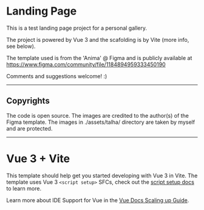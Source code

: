 # Landing Page

This is a test landing page  project for a personal gallery.

The project is powered by Vue 3 and the scafolding is by Vite (more info, see below).

The template used is from the 'Anima' @ Figma and is publicly available at https://www.figma.com/community/file/1184894959333450190

Comments and suggestions welcome! :)

---

## Copyrights

The code is open source.
The images are credited to the author(s) of the Figma template.
The images in ./assets/talha/ directory are taken by myself and are protected.

---

# Vue 3 + Vite

This template should help get you started developing with Vue 3 in Vite. The template uses Vue 3 `<script setup>` SFCs, check out the [script setup docs](https://v3.vuejs.org/api/sfc-script-setup.html#sfc-script-setup) to learn more.

Learn more about IDE Support for Vue in the [Vue Docs Scaling up Guide](https://vuejs.org/guide/scaling-up/tooling.html#ide-support).
